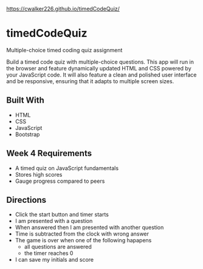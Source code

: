https://cwalker226.github.io/timedCodeQuiz/

# timedCodeQuiz
 Multiple-choice timed coding quiz assignment

 Build a timed code quiz with multiple-choice questions. This app will run in the browser and feature dynamically updated HTML and CSS powered by your JavaScript code. It will also feature a clean and polished user interface and be responsive, ensuring that it adapts to multiple screen sizes.

 ## Built With

* HTML
* CSS
* JavaScript
* Bootstrap


## Week 4 Requirements

* A timed quiz on JavaScript fundamentals
* Stores high scores
* Gauge progress compared to peers


## Directions

* Click the start button and timer starts 
* I am presented with a question
* When answered then I am presented with another question
* Time is subtracted from the clock with wrong answer
* The game is over when one of the following hapapens
    * all questions are answered
    * the timer reaches 0
* I can save my initials and score

